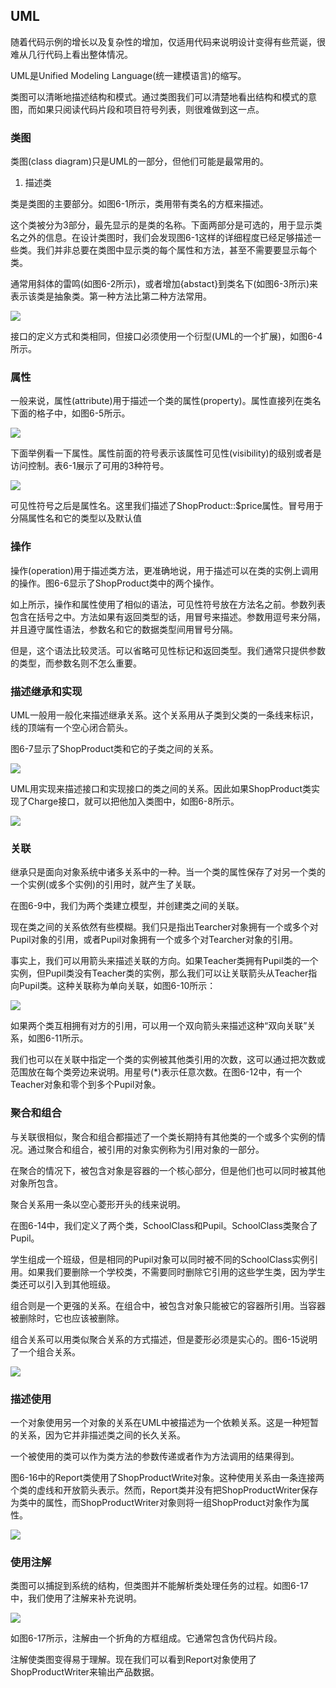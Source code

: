 ## UML

随着代码示例的增长以及复杂性的增加，仅适用代码来说明设计变得有些荒诞，很难从几行代码上看出整体情况。

UML是Unified Modeling Language(统一建模语言)的缩写。

类图可以清晰地描述结构和模式。通过类图我们可以清楚地看出结构和模式的意图，而如果只阅读代码片段和项目符号列表，则很难做到这一点。

### 类图
类图(class diagram)只是UML的一部分，但他们可能是最常用的。

1. 描述类

类是类图的主要部分。如图6-1所示，类用带有类名的方框来描述。

这个类被分为3部分，最先显示的是类的名称。下面两部分是可选的，用于显示类名之外的信息。在设计类图时，我们会发现图6-1这样的详细程度已经足够描述一些类。我们并非总要在类图中显示类的每个属性和方法，甚至不需要要显示每个类。

通常用斜体的雷鸣(如图6-2所示)，或者增加{abstact}到类名下(如图6-3所示)来表示该类是抽象类。第一种方法比第二种方法常用。

![](./img/uml1.png)

接口的定义方式和类相同，但接口必须使用一个衍型(UML的一个扩展)，如图6-4所示。

### 属性
一般来说，属性(attribute)用于描述一个类的属性(property)。属性直接列在类名下面的格子中，如图6-5所示。

![](./img/uml2.png)


下面举例看一下属性。属性前面的符号表示该属性可见性(visibility)的级别或者是访问控制。表6-1展示了可用的3种符号。


![](./img/uml3.png)

可见性符号之后是属性名。这里我们描述了ShopProduct::$price属性。冒号用于分隔属性名和它的类型以及默认值


### 操作

操作(operation)用于描述类方法，更准确地说，用于描述可以在类的实例上调用的操作。图6-6显示了ShopProduct类中的两个操作。

如上所示，操作和属性使用了相似的语法，可见性符号放在方法名之前。参数列表包含在括号之中。方法如果有返回类型的话，用冒号来描述。参数用逗号来分隔，并且遵守属性语法，参数名和它的数据类型间用冒号分隔。

但是，这个语法比较灵活。可以省略可见性标记和返回类型。我们通常只提供参数的类型，而参数名则不怎么重要。

### 描述继承和实现

UML一般用一般化来描述继承关系。这个关系用从子类到父类的一条线来标识，线的顶端有一个空心闭合箭头。

图6-7显示了ShopProduct类和它的子类之间的关系。


![](./img/uml4.png)


UML用实现来描述接口和实现接口的类之间的关系。因此如果ShopProduct类实现了Charge接口，就可以把他加入类图中，如图6-8所示。

![](./img/uml5.png)


### 关联

继承只是面向对象系统中诸多关系中的一种。当一个类的属性保存了对另一个类的一个实例(或多个实例)的引用时，就产生了关联。

在图6-9中，我们为两个类建立模型，并创建类之间的关联。

现在类之间的关系依然有些模糊。我们只是指出Tearcher对象拥有一个或多个对Pupil对象的引用，或者Pupil对象拥有一个或多个对Tearcher对象的引用。

事实上，我们可以用箭头来描述关联的方向。如果Teacher类拥有Pupil类的一个实例，但Pupil类没有Teacher类的实例，那么我们可以让关联箭头从Teacher指向Pupil类。这种关联称为单向关联，如图6-10所示：

![](./img/uml6.png)

如果两个类互相拥有对方的引用，可以用一个双向箭头来描述这种“双向关联”关系，如图6-11所示。

我们也可以在关联中指定一个类的实例被其他类引用的次数，这可以通过把次数或范围放在每个类旁边来说明。用星号(*)表示任意次数。在图6-12中，有一个Teacher对象和零个到多个Pupil对象。

### 聚合和组合

与关联很相似，聚合和组合都描述了一个类长期持有其他类的一个或多个实例的情况。通过聚合和组合，被引用的对象实例称为引用对象的一部分。

在聚合的情况下，被包含对象是容器的一个核心部分，但是他们也可以同时被其他对象所包含。

聚合关系用一条以空心菱形开头的线来说明。

在图6-14中，我们定义了两个类，SchoolClass和Pupil。SchoolClass类聚合了Pupil。

学生组成一个班级，但是相同的Pupil对象可以同时被不同的SchoolClass实例引用。如果我们要删除一个学校类，不需要同时删除它引用的这些学生类，因为学生类还可以引入到其他班级。

组合则是一个更强的关系。在组合中，被包含对象只能被它的容器所引用。当容器被删除时，它也应该被删除。

组合关系可以用类似聚合关系的方式描述，但是菱形必须是实心的。图6-15说明了一个组合关系。

![](./img/uml7.png)


### 描述使用
一个对象使用另一个对象的关系在UML中被描述为一个依赖关系。这是一种短暂的关系，因为它并非描述类之间的长久关系。

一个被使用的类可以作为类方法的参数传递或者作为方法调用的结果得到。

图6-16中的Report类使用了ShopProductWrite对象。这种使用关系由一条连接两个类的虚线和开放箭头表示。然而，Report类并没有把ShopProductWriter保存为类中的属性，而ShopProductWriter对象则将一组ShopProduct对象作为属性。

![](./img/uml8.png)

### 使用注解

类图可以捕捉到系统的结构，但类图并不能解析类处理任务的过程。如图6-17中，我们使用了注解来补充说明。

![](./img/uml9.png)

如图6-17所示，注解由一个折角的方框组成。它通常包含伪代码片段。

注解使类图变得易于理解。现在我们可以看到Report对象使用了ShopProductWriter来输出产品数据。


